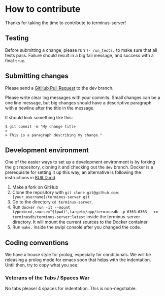 # How to contribute

Thanks for taking the time to contribute to terminus-server!

## Testing

Before submitting a change, please run `?- run_tests.` to make sure that all tests pass. 
Failure should result in a big fail message, and success with a final `true`.

## Submitting changes

Please send a [GitHub Pull Request](https://github.com/terminusdb/terminus-server/pull/new/dev) to the dev branch.

Please write clear log messages with your commits. Small changes can be a one line message, 
but big changes should have a descriptive paragraph with a newline after the title in the message.

It should look something like this: 

    $ git commit -m "My change title
    > 
    > This is a paragraph describing my change."

## Development environment

One of the easier ways to set up a development environment is by forking the git repository, cloning it and checking out the `dev` branch.
Docker is a prerequisite for setting it up this way, an alternative is following the instructions in [BUILD.md](BUILD.md).

1. Make a fork on GitHub
2. Clone the repository with `git clone git@github.com:[your_username]/terminus-server.git`
3. Go to the directory `cd terminus-server`.
4. Run `docker run -it --mount type=bind,source="$(pwd)",target=/app/terminusdb -p 6363:6363 --rm  terminusdb/terminus-server:latest` 
   inside the terminus-server directory. It will mount the current sources to the Docker container.
5. Run `make.` inside the swipl console after you changed the code.


## Coding conventions

We have a house style for prolog, especially for conditionals. We will be releasing a prolog mode for emacs soon that 
helps with the indentation. Until then, try to copy what you see.

### Veterans of the Tabs / Spaces War

No tabs please! 4 spaces for indentation. This is non-negotiable.
